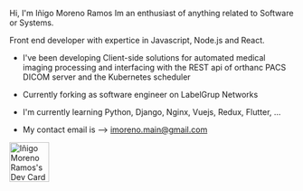 Hi, I'm Iñigo Moreno Ramos
Im an enthusiast of anything related to Software or Systems.

Front end developer with expertice in Javascript, Node.js and React.

- I've been developing Client-side solutions for automated medical imaging processing and interfacing with the REST api of orthanc PACS DICOM server and the Kubernetes scheduler

- Currently forking as software engineer on LabelGrup Networks

- I'm currently learning Python, Django, Nginx, Vuejs, Redux, Flutter, ...

- My contact email is --> imoreno.main@gmail.com

<!---
Eneko96/Eneko96 is a ✨ special ✨ repository because its `README.md` (this file) appears on your GitHub profile.
You can click the Preview link to take a look at your changes.
--->

<a href="https://app.daily.dev/Eneko"><img src="https://api.daily.dev/devcards/635f8c5dd22c4553b2f89e341d3a917c.png?r=6vd" width="70" alt="Iñigo Moreno Ramos's Dev Card"/></a>
